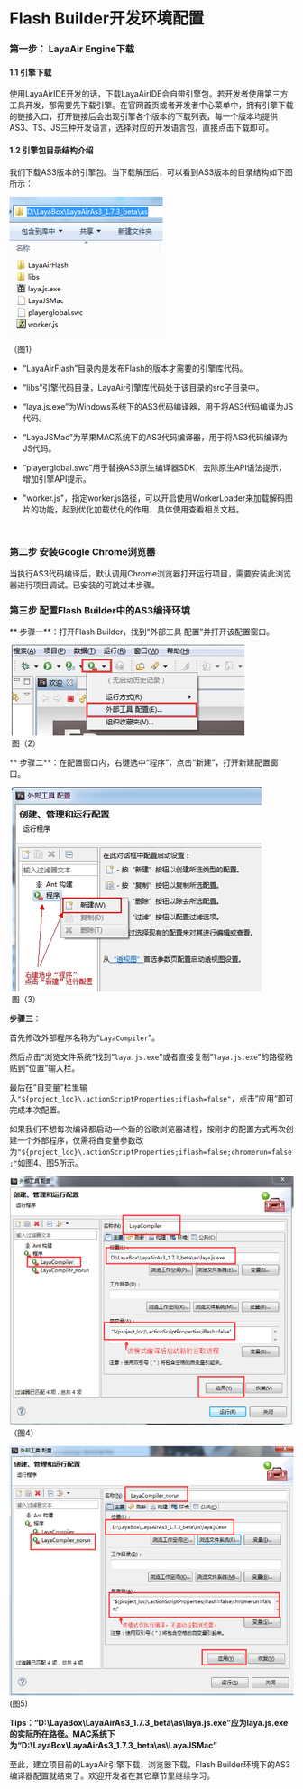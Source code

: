 # Flash Builder开发环境配置

### 第一步： LayaAir Engine下载

#### 1.1 引擎下载

​     使用LayaAirIDE开发的话，下载LayaAirIDE会自带引擎包。若开发者使用第三方工具开发，那需要先下载引擎。在官网首页或者开发者中心菜单中，拥有引擎下载的链接入口，打开链接后会出现引擎各个版本的下载列表，每一个版本均提供AS3、TS、JS三种开发语言，选择对应的开发语言包，直接点击下载即可。 

#### 1.2 引擎包目录结构介绍  

我们下载AS3版本的引擎包。当下载解压后，可以看到AS3版本的目录结构如下图所示：

![图1](img/1.png) <br/>  （图1） 

- “LayaAirFlash”目录内是发布Flash的版本才需要的引擎库代码。

- “libs”引擎代码目录，LayaAir引擎库代码处于该目录的src子目录中。

- “laya.js.exe”为Windows系统下的AS3代码编译器，用于将AS3代码编译为JS代码。

- “LayaJSMac”为苹果MAC系统下的AS3代码编译器，用于将AS3代码编译为JS代码。

- “playerglobal.swc”用于替换AS3原生编译器SDK，去除原生API语法提示，增加引擎API提示。 

- "worker.js"，指定worker.js路径，可以开启使用WorkerLoader来加载解码图片的功能，起到优化加载优化的作用，具体使用查看相关文档。

  ​

### 第二步 安装Google Chrome浏览器

​    当执行AS3代码编译后，默认调用Chrome浏览器打开运行项目，需要安装此浏览器进行项目调试。已安装的可跳过本步骤。



### 第三步 配置Flash Builder中的AS3编译环境

​**    步骤一**：打开Flash Builder，找到“外部工具 配置”并打开该配置窗口。

​    ![2.jpg](img/2.jpg)<br/>
​  图（2）  


​**    步骤二**：在配置窗口内，右键选中“程序”，点击“新建”，打开新建配置窗口。

​    ![3.jpg](img/3.jpg)<br/>
​   图（3） 



**步骤三**：

首先修改外部程序名称为“`LayaCompiler`”。

然后点击“浏览文件系统”找到“`laya.js.exe`”或者直接复制”`laya.js.exe`”的路径粘贴到“位置”输入栏。

最后在“自变量”栏里输入`"${project_loc}\.actionScriptProperties;iflash=false"`，点击”应用“即可完成本次配置。

如果我们不想每次编译都启动一个新的谷歌浏览器进程，按刚才的配置方式再次创建一个外部程序，仅需将自变量参数改为`"${project_loc}\.actionScriptProperties;iflash=false;chromerun=false;"`如图4、图5所示。

![4](img/4.png)<br />  （图4）

![图5](img/5.png) <br/> (图5)

 

**Tips：“D:\LayaBox\LayaAirAs3_1.7.3_beta\as\laya.js.exe”应为laya.js.exe的实际所在路径。MAC系统下为“D:\LayaBox\LayaAirAs3_1.7.3_beta\as\LayaJSMac”**



至此，建立项目前的LayaAir引擎下载，浏览器下载，Flash Builder环境下的AS3编译器配置就结束了。欢迎开发者在其它章节里继续学习。